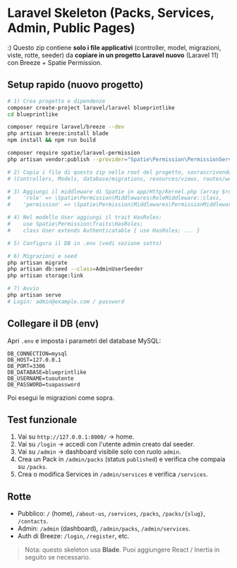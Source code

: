 # Laravel Skeleton (Packs, Services, Admin, Public Pages)
:)
Questo zip contiene **solo i file applicativi** (controller, model, migrazioni, viste, rotte, seeder)
da **copiare in un progetto Laravel nuovo** (Laravel 11) con Breeze + Spatie Permission.

## Setup rapido (nuovo progetto)

```bash
# 1) Crea progetto e dipendenze
composer create-project laravel/laravel blueprintlike
cd blueprintlike

composer require laravel/breeze --dev
php artisan breeze:install blade
npm install && npm run build

composer require spatie/laravel-permission
php artisan vendor:publish --provider="Spatie\Permission\PermissionServiceProvider"

# 2) Copia i file di questo zip nella root del progetto, sovrascrivendo se richiesto
# (Controllers, Models, database/migrations, resources/views, routes/web.php, seeders, ecc.)

# 3) Aggiungi il middleware di Spatie in app/Http/Kernel.php (array $routeMiddleware)
#    'role' => \Spatie\Permission\Middlewares\RoleMiddleware::class,
#    'permission' => \Spatie\Permission\Middlewares\PermissionMiddleware::class,

# 4) Nel modello User aggiungi il trait HasRoles:
#    use Spatie\Permission\Traits\HasRoles;
#    class User extends Authenticatable { use HasRoles; ... }

# 5) Configura il DB in .env (vedi sezione sotto)

# 6) Migrazioni e seed
php artisan migrate
php artisan db:seed --class=AdminUserSeeder
php artisan storage:link

# 7) Avvio
php artisan serve
# Login: admin@example.com / password
```

## Collegare il DB (env)

Apri `.env` e imposta i parametri del database MySQL:
```
DB_CONNECTION=mysql
DB_HOST=127.0.0.1
DB_PORT=3306
DB_DATABASE=blueprintlike
DB_USERNAME=tuoutente
DB_PASSWORD=tuapassword
```
Poi esegui le migrazioni come sopra.

## Test funzionale

1. Vai su `http://127.0.0.1:8000/` → home.
2. Vai su `/login` → accedi con l'utente admin creato dal seeder.
3. Vai su `/admin` → dashboard visibile solo con ruolo `admin`.
4. Crea un Pack in `/admin/packs` (status `published`) e verifica che compaia su `/packs`.
5. Crea o modifica Services in `/admin/services` e verifica `/services`.

## Rotte

- Pubblico: `/` (home), `/about-us`, `/services`, `/packs`, `/packs/{slug}`, `/contacts`.
- Admin: `/admin` (dashboard), `/admin/packs`, `/admin/services`.
- Auth di Breeze: `/login`, `/register`, etc.

> Nota: questo skeleton usa **Blade**. Puoi aggiungere React / Inertia in seguito se necessario.
